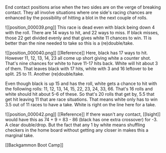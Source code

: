End contact positions arise when the two sides are on the verge of breaking contact. They all involve situations where one side's racing chances are enhanced by the possibility of hitting a blot in the next couple of rolls.

![[position_000039.png]]
This race is dead even with black being down 4 with the roll.  There are 14 ways to hit, and 22 ways to miss. If black misses, those 22 get divided evenly and that gives white 11 chances to win. 11 is better than the nine needed to take so this is a (re)double/take.

![[position_000040.png]]
[[Reference]]
Here, black has 17 ways to hit. However 11, 12, 13, 14, 23 all come up short giving white a counter shot. That's nine chances for white to have 11-17 hits back. White will hit about 3 of them. That leaves black with 17 hits, white with 3 and 16 leftover to be split. 25 to 11. Another (re)double/take.

Even though black is up 15 and has the roll, white gets a chance to hit with the following rolls: 11, 12, 13, 14, 15, 22, 23, 24, 33, 66. That's 16 rolls and white should hit about 5-6 of these. So that's 20 rolls that get by, 5.5 that get hit leaving 11 that are race situations. That means white only has to win 3.5 out of 11 races to have a take. White is right on the line here for a take.

![[position_000042.png]]
[[Reference]]
If there wasn't any contact, [[Isight]] would have this as 74 + 9 = 83 - 86 (black has one extra crossover) for -3. A clear double/drop. But the fact that any 1 by white means shuffling checkers in the home board without getting any closer in makes this a marginal take.

[[Backgammon Boot Camp]]